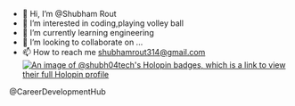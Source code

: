 - 👋 Hi, I’m @Shubham Rout
- 👀 I’m interested in coding,playing volley ball
- 🌱 I’m currently learning engineering
- 💞️ I’m looking to collaborate on ...
- 📫 How to reach me shubhamrout314@gmail.com
[![An image of @shubh04tech's Holopin badges, which is a link to view their full Holopin profile](https://holopin.me/shubh04tech)](https://holopin.io/@shubh04tech)

@CareerDevelopmentHub

<!---
Shubh04tech/Shubh04tech is a ✨ special ✨ repository because its `README.md` (this file) appears on your GitHub profile.
You can click the Preview link to take a look at your changes.
--->

